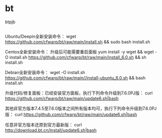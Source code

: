 # bt
btpjb
##

Ubuntu/Deepin全新安装命令：
wget https://github.com/cfwarp/bt/raw/main/install.sh && sudo bash install.sh

Centos全新安装命令： 升级后可能需要重启面板
yum install -y wget && wget -O install.sh  https://github.com/cfwarp/bt/raw/main/install_6.0.sh && sh install.sh

Debian全新安装命令：
wget -O install.sh  https://github.com/cfwarp/bt/raw/main//install-ubuntu_6.0.sh && bash install.sh

升级代码/修复面板：已经安装官方面板，执行下列命令升级到7.6.0PJ版：
curl  https://github.com/cfwarp/bt/raw/main/update6.sh|bash

其他非官方版本7.4.5至7.6.0版本之间所有版本均可，执行下列命令升级到7.6.0PJ版：
curl  https://github.com/cfwarp/bt/raw/main/update6.sh|bash

任意非官方版本还原到官方最新版：
curl http://download.bt.cn/install/update6.sh|bash
